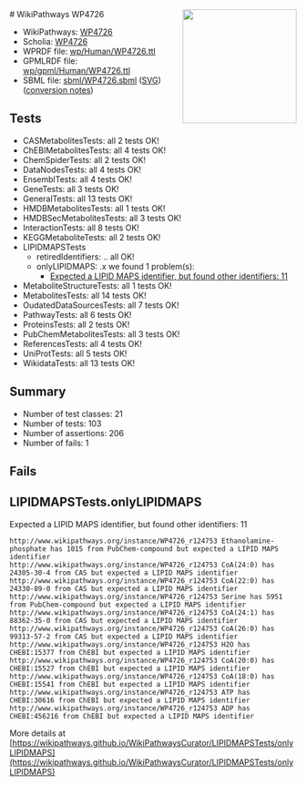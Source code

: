 <img style="float: right; width: 200px" src="../logo.png" />
# WikiPathways WP4726

* WikiPathways: [WP4726](https://identifiers.org/wikipathways:WP4726)
* Scholia: [WP4726](https://scholia.toolforge.org/wikipathways/WP4726)
* WPRDF file: [wp/Human/WP4726.ttl](../wp/Human/WP4726.ttl)
* GPMLRDF file: [wp/gpml/Human/WP4726.ttl](../wp/gpml/Human/WP4726.ttl)
* SBML file: [sbml/WP4726.sbml](../sbml/WP4726.sbml) ([SVG](../sbml/WP4726.svg)) ([conversion notes](../sbml/WP4726.txt))

## Tests
* CASMetabolitesTests: all 2 tests OK!
* ChEBIMetabolitesTests: all 4 tests OK!
* ChemSpiderTests: all 2 tests OK!
* DataNodesTests: all 4 tests OK!
* EnsemblTests: all 4 tests OK!
* GeneTests: all 3 tests OK!
* GeneralTests: all 13 tests OK!
* HMDBMetabolitesTests: all 1 tests OK!
* HMDBSecMetabolitesTests: all 3 tests OK!
* InteractionTests: all 8 tests OK!
* KEGGMetaboliteTests: all 2 tests OK!
* LIPIDMAPSTests
    * retiredIdentifiers: .. all OK!
    * onlyLIPIDMAPS: .x we found 1 problem(s):
        * [Expected a LIPID MAPS identifier, but found other identifiers: 11](#d0bfb679)
* MetaboliteStructureTests: all 1 tests OK!
* MetabolitesTests: all 14 tests OK!
* OudatedDataSourcesTests: all 7 tests OK!
* PathwayTests: all 6 tests OK!
* ProteinsTests: all 2 tests OK!
* PubChemMetabolitesTests: all 3 tests OK!
* ReferencesTests: all 4 tests OK!
* UniProtTests: all 5 tests OK!
* WikidataTests: all 13 tests OK!


## Summary

* Number of test classes: 21
* Number of tests: 103
* Number of assertions: 206
* Number of fails: 1

## Fails

<a name="d0bfb679" />

## LIPIDMAPSTests.onlyLIPIDMAPS

Expected a LIPID MAPS identifier, but found other identifiers: 11
```
http://www.wikipathways.org/instance/WP4726_r124753 Ethanolamine-phosphate has 1015 from PubChem-compound but expected a LIPID MAPS identifier
http://www.wikipathways.org/instance/WP4726_r124753 CoA(24:0) has 24305-30-4 from CAS but expected a LIPID MAPS identifier
http://www.wikipathways.org/instance/WP4726_r124753 CoA(22:0) has 24330-89-0 from CAS but expected a LIPID MAPS identifier
http://www.wikipathways.org/instance/WP4726_r124753 Serine has 5951 from PubChem-compound but expected a LIPID MAPS identifier
http://www.wikipathways.org/instance/WP4726_r124753 CoA(24:1) has 88362-35-0 from CAS but expected a LIPID MAPS identifier
http://www.wikipathways.org/instance/WP4726_r124753 CoA(26:0) has 99313-57-2 from CAS but expected a LIPID MAPS identifier
http://www.wikipathways.org/instance/WP4726_r124753 H2O has CHEBI:15377 from ChEBI but expected a LIPID MAPS identifier
http://www.wikipathways.org/instance/WP4726_r124753 CoA(20:0) has CHEBI:15527 from ChEBI but expected a LIPID MAPS identifier
http://www.wikipathways.org/instance/WP4726_r124753 CoA(18:0) has CHEBI:15541 from ChEBI but expected a LIPID MAPS identifier
http://www.wikipathways.org/instance/WP4726_r124753 ATP has CHEBI:30616 from ChEBI but expected a LIPID MAPS identifier
http://www.wikipathways.org/instance/WP4726_r124753 ADP has CHEBI:456216 from ChEBI but expected a LIPID MAPS identifier
```

More details at [https://wikipathways.github.io/WikiPathwaysCurator/LIPIDMAPSTests/onlyLIPIDMAPS](https://wikipathways.github.io/WikiPathwaysCurator/LIPIDMAPSTests/onlyLIPIDMAPS)

